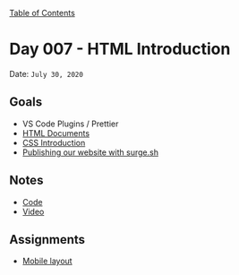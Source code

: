 [Table of Contents](/README.md)

# Day 007 - HTML Introduction

Date: `July 30, 2020`

## Goals

- VS Code Plugins / Prettier
- [HTML Documents](/units/html-documents/README.md)
- [CSS Introduction](/units/css-introduction/README.md)
- [Publishing our website with surge.sh](https://surge.sh/)

## Notes

- [Code](./code)
- [Video](https://www.youtube.com/watch?v=M1tE5pFNyhs)

## Assignments

- [Mobile layout](/assignments/mobile-layout)
